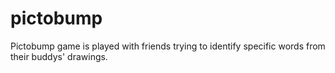 # pictobump
Pictobump game is played with friends trying to identify specific words  from their buddys' drawings.

